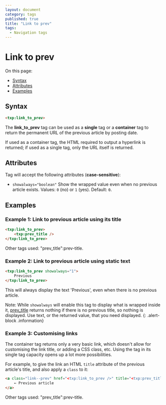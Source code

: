 ```yaml
---
layout: document
category: tags
published: true
title: "Link to prev"
tags:
  - Navigation tags
---
```


# Link to prev

On this page:

* [Syntax](#user-content-syntax)
* [Attributes](#user-content-attributes)
* [Examples](#user-content-examples)

## Syntax

```html
<txp:link_to_prev>
```

The **link_to_prev** tag can be used as a __single__ tag or a __container__ tag to return the permanent URL of the previous article by posting date.

If used as a container tag, the HTML required to output a hyperlink is returned; if used as a single tag, only the URL itself is returned.

## Attributes

Tag will accept the following attributes (**case-sensitive**):

* `showalways="boolean"`
Show the wrapped value even when no previous article exists.
Values: `0` (no) or `1` (yes).
Default: `0`.

## Examples

### Example 1: Link to previous article using its title

```html
<txp:link_to_prev>
    <txp:prev_title />
</txp:link_to_prev>
```

Other tags used: "prev_title":prev-title.

### Example 2: Link to previous article using static text

```html
<txp:link_to_prev showalways="1">
    Previous
</txp:link_to_prev>
```

This will always display the text 'Previous', even when there is no previous article.

Note: While `showalways` will enable this tag to display what is wrapped inside it, [prev_title](prev-title) returns nothing if there is no previous title, so nothing is displayed. Use text, or the returned value, that you need displayed.
{: .alert-block .information}

### Example 3: Customising links

The container tag returns only a very basic link, which doesn't allow for customising the link title, or adding a CSS class, etc. Using the tag in its single tag capacity opens up a lot more possibilities.

For example, to give the link an HTML `title` attribute of the previous article's title, and also apply a `class` to it:

```html
<a class="link--prev" href="<txp:link_to_prev />" title="<txp:prev_title />">
    ← Previous article
</a>
```

Other tags used: "prev_title":prev-title.
